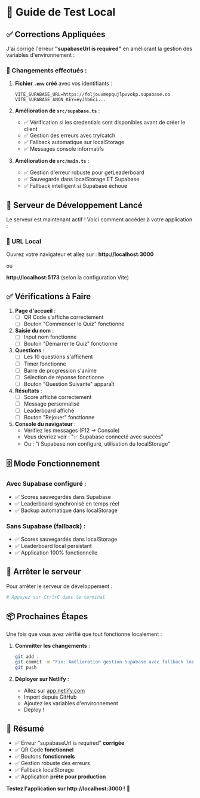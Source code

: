 # 🧪 Guide de Test Local

## ✅ Corrections Appliquées

J'ai corrigé l'erreur **"supabaseUrl is required"** en améliorant la gestion des variables d'environnement :

### 🔧 Changements effectués :

1. **Fichier `.env` créé** avec vos identifiants :
   ```env
   VITE_SUPABASE_URL=https://foljouvmepqujlpvvokp.supabase.co
   VITE_SUPABASE_ANON_KEY=eyJhbGci...
   ```

2. **Amélioration de `src/supabase.ts`** :
   - ✅ Vérification si les credentials sont disponibles avant de créer le client
   - ✅ Gestion des erreurs avec try/catch
   - ✅ Fallback automatique sur localStorage
   - ✅ Messages console informatifs

3. **Amélioration de `src/main.ts`** :
   - ✅ Gestion d'erreur robuste pour getLeaderboard
   - ✅ Sauvegarde dans localStorage ET Supabase
   - ✅ Fallback intelligent si Supabase échoue

## 🚀 Serveur de Développement Lancé

Le serveur est maintenant actif ! Voici comment accéder à votre application :

### 📍 URL Local
Ouvrez votre navigateur et allez sur :
**http://localhost:3000**

ou

**http://localhost:5173** (selon la configuration Vite)

## ✅ Vérifications à Faire

1. **Page d'accueil** :
   - [ ] QR Code s'affiche correctement
   - [ ] Bouton "Commencer le Quiz" fonctionne

2. **Saisie du nom** :
   - [ ] Input nom fonctionne
   - [ ] Bouton "Démarrer le Quiz" fonctionne

3. **Questions** :
   - [ ] Les 10 questions s'affichent
   - [ ] Timer fonctionne
   - [ ] Barre de progression s'anime
   - [ ] Sélection de réponse fonctionne
   - [ ] Bouton "Question Suivante" apparaît

4. **Résultats** :
   - [ ] Score affiché correctement
   - [ ] Message personnalisé
   - [ ] Leaderboard affiché
   - [ ] Bouton "Rejouer" fonctionne

5. **Console du navigateur** :
   - Vérifiez les messages (F12 → Console)
   - Vous devriez voir : "✅ Supabase connecté avec succès"
   - Ou : "ℹ️ Supabase non configuré, utilisation du localStorage"

## 🗄️ Mode Fonctionnement

### Avec Supabase configuré :
- ✅ Scores sauvegardés dans Supabase
- ✅ Leaderboard synchronisé en temps réel
- ✅ Backup automatique dans localStorage

### Sans Supabase (fallback) :
- ✅ Scores sauvegardés dans localStorage
- ✅ Leaderboard local persistant
- ✅ Application 100% fonctionnelle

## 🔄 Arrêter le serveur

Pour arrêter le serveur de développement :
```bash
# Appuyez sur Ctrl+C dans le terminal
```

## 📦 Prochaines Étapes

Une fois que vous avez vérifié que tout fonctionne localement :

1. **Committer les changements** :
   ```bash
   git add .
   git commit -m "Fix: Amélioration gestion Supabase avec fallback localStorage"
   git push
   ```

2. **Déployer sur Netlify** :
   - Allez sur [app.netlify.com](https://app.netlify.com)
   - Import depuis GitHub
   - Ajoutez les variables d'environnement
   - Deploy !

## 🎯 Résumé

- ✅ Erreur "supabaseUrl is required" **corrigée**
- ✅ QR Code **fonctionnel**
- ✅ Boutons **fonctionnels**
- ✅ Gestion robuste des erreurs
- ✅ Fallback localStorage
- ✅ Application **prête pour production**

**Testez l'application sur http://localhost:3000 !** 🚀
